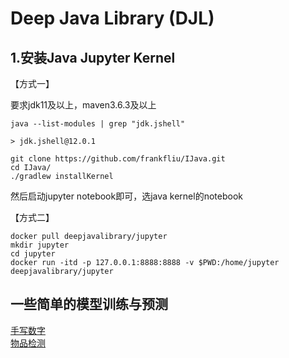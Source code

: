 # Deep Java Library (DJL)

## 1.安装Java Jupyter Kernel

【方式一】

要求jdk11及以上，maven3.6.3及以上<br>
```shell
java --list-modules | grep "jdk.jshell"

> jdk.jshell@12.0.1
```
```shell
git clone https://github.com/frankfliu/IJava.git
cd IJava/
./gradlew installKernel
```
然后启动jupyter notebook即可，选java kernel的notebook

【方式二】

```shell
docker pull deepjavalibrary/jupyter
mkdir jupyter
cd jupyter
docker run -itd -p 127.0.0.1:8888:8888 -v $PWD:/home/jupyter deepjavalibrary/jupyter
```

## 一些简单的模型训练与预测

[手写数字](1.mnist_demo_java.ipynb)<br>
[物品检测](2.object_detection_with_model_zoo.ipynb)<br>


